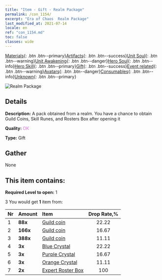 ```yaml
---
title: "Item - Gift - Realm Package"
permalink: /con_1154/
excerpt: "Era of Chaos  Realm Package"
last_modified_at: 2021-07-14
locale: en
ref: "con_1154.md"
toc: false
classes: wide
---
```

 [Materials](/Items/){: .btn .btn--primary}[Artifacts](/Items/Artifacts/){: .btn .btn--success}[Unit Soul](/Items/UnitSoul/){: .btn .btn--warning}[Unit Awakening](/Items/UnitAwakening/){: .btn .btn--danger}[Hero Soul](/Items/HeroSoul/){: .btn .btn--info}[Hero Skill](/Items/HeroSkill/){: .btn .btn--primary}[Gift](/Items/Gift/){: .btn .btn--success}[Event related](/Items/Events/){: .btn .btn--warning}[Avatars](/Items/Avatars/){: .btn .btn--danger}[Consumables](/Items/Consumables/){: .btn .btn--info}[Unknown](/Items/Unknown/){: .btn .btn--primary}

 ![Realm Package](/images/t/i_907004.png)

## Details
 **Description:** A pack obtained from a realm. You have a chance to obtain Guild Coins, Skill Runes, and Rosters Box after opening it

 **Quality:** <span style="color: #DA70D6">OK</span>

 **Type:** Gift

## Gather

  None

## This item contains:

 **Required Level to open:** 1

 3 You would get **1** item  from:

  | Nr | Amount |     Item    | Drop Rate,% |
  |:---|:-------|:------------|:---------:|
  | 1 |  **88x** | [Guild coin](/Items/con_896/) | 22.22 | 
  | 2 |  **166x** | [Guild coin](/Items/con_896/) | 16.67 | 
  | 3 |  **388x** | [Guild coin](/Items/con_896/) | 11.11 | 
  | 4 |  **3x** | [Blue Crystal](/Items/con_716/) | 22.22 | 
  | 5 |  **3x** | [Purple Crystal](/Items/con_720/) | 16.67 | 
  | 6 |  **3x** | [Orange Crystal](/Items/con_730/) | 11.11 | 
  | 7 |  **2x** | [Expert Roster Box](/Items/con_776/) | 100 | 

